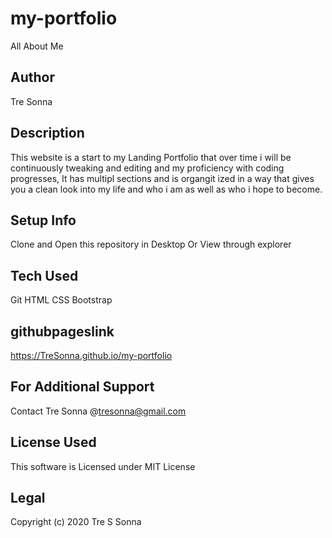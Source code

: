 # my-portfolio
All About Me
## Author
Tre Sonna
## Description
This website is a start to my Landing Portfolio that over time i will be continuously tweaking and editing and my proficiency with coding progresses, It has multipl sections and is organgit ized in a way that gives you a clean look into my life and who i am as well as who i  hope to become.
## Setup Info
Clone and Open this repository in Desktop Or View through explorer
## Tech Used
Git
HTML
CSS
Bootstrap
## githubpageslink
https://TreSonna.github.io/my-portfolio
## For Additional Support
Contact Tre Sonna @tresonna@gmail.com
## License Used
This software is Licensed under MIT License
## Legal
Copyright (c) 2020 Tre S Sonna
